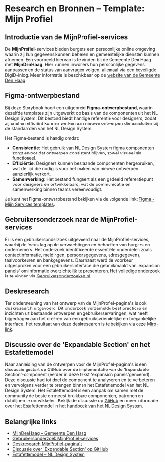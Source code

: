 # Research en Bronnen – Template: Mijn Profiel

## Introductie van de MijnProfiel-services

De **MijnProfiel**-services bieden burgers een persoonlijke online omgeving waarin zij hun gegevens kunnen beheren en gemeentelijke diensten kunnen afnemen. Een voorbeeld hiervan is te vinden bij de Gemeente Den Haag met **MijnDenHaag**. Hier kunnen inwoners hun persoonlijke gegevens aanpassen en de status van aanvragen volgen, allemaal via een beveiligde DigiD-inlog. Meer informatie is beschikbaar op de [website van de Gemeente Den Haag](https://www.denhaag.nl/nl/mijn-denhaag.htm).

## Figma-ontwerpbestand

Bij deze Storybook hoort een uitgebreid **Figma-ontwerpbestand**, waarin dezelfde templates zijn uitgewerkt op basis van de componenten uit het NL Design System. Dit bestand biedt handige referentie voor designers, zodat zij snel en efficiënt kunnen werken aan nieuwe ontwerpen die aansluiten bij de standaarden van het NL Design System.

Het Figma-bestand is handig omdat:

- **Consistentie**: Het gebruik van NL Design System figma componenten zorgt ervoor dat ontwerpen consistent blijven, zowel visueel als functioneel.
- **Efficiëntie**: Designers kunnen bestaande componenten hergebruiken, wat de tijd die nodig is voor het maken van nieuwe ontwerpen aanzienlijk verkort.
- **Samenwerking**: Het bestand fungeert als een gedeeld referentiepunt voor designers en ontwikkelaars, wat de communicatie en samenwerking binnen teams vereenvoudigt.

Je kunt het Figma-ontwerpbestand bekijken via de volgende link: [Figma - Mijn Services templates](https://www.figma.com/design/pB5d6RlVSa1B088Xpm1sSo/2025---MijnServices---Templates--Voorheen--Overheidsbrede-portalen-).

## Gebruikersonderzoek naar de MijnProfiel-services

Er is een gebruikersonderzoek uitgevoerd naar de MijnProfiel-services, waarbij de focus lag op de verwachtingen en behoeften van burgers en ondernemers. Het onderzoek identificeerde essentiële onderdelen zoals contactinformatie, meldingen, persoonsgegevens, adresgegevens, taalvoorkeuren en bankgegevens. Daarnaast werd de voorkeur uitgesproken voor een gebruikersinterface die gebruikmaakt van 'expansion panels' om informatie overzichtelijk te presenteren. Het volledige onderzoek is te vinden via [Gebruikersonderzoeken.nl](https://gebruikersonderzoeken.nl/docs/onderzoek-bekijken/mijn-zaken/vng-profiel-service-omnichannel/).

## Deskresearch

Ter ondersteuning van het ontwerp van de MijnProfiel-pagina's is ook deskresearch uitgevoerd. Dit onderzoek verzamelde best practices en inzichten uit bestaande ontwerpen en gebruikerservaringen, wat heeft bijgedragen aan het creëren van een gebruiksvriendelijke en toegankelijke interface. Het resultaat van deze deskresearch is te bekijken via deze [Miro-link](https://miro.com/app/board/uXjVKi7wpLQ=/?moveToWidget=3458764599780788378&cot=14).

## Discussie over de 'Expandable Section' en het Estafettemodel

Naar aanleiding van de ontwerpen voor de MijnProfiel-pagina's is een discussie gestart op GitHub over de implementatie van de 'Expandable Section'-component (eerder in deze tekst 'expansion panels'genoemd). Deze discussie had tot doel de component te analyseren en te verbeteren en vervolgens verder te brengen binnen het Estafettemodel van het NL Design System. Het Estafettemodel is een aanpak om samen met de community de beste en meest bruikbare componenten, patronen en richtlijnen te ontwikkelen. Bekijk de discussie op [GitHub](https://github.com/orgs/nl-design-system/discussions/344) en meer informatie over het Estafettemodel in het [handboek van het NL Design System](https://nldesignsystem.nl/handboek/estafettemodel).

## Belangrijke links

- [MijnDenHaag – Gemeente Den Haag](https://www.denhaag.nl/nl/mijn-denhaag.htm)
- [Gebruikersonderzoek MijnProfiel-services](https://gebruikersonderzoeken.nl/docs/onderzoek-bekijken/mijn-zaken/vng-profiel-service-omnichannel/)
- [Deskresearch MijnProfiel-pagina's](https://miro.com/app/board/uXjVKi7wpLQ=/?moveToWidget=3458764599780788378&cot=14)
- [Discussie over 'Expandable Section' op GitHub](https://github.com/orgs/nl-design-system/discussions/344)
- [Estafettemodel – NL Design System](https://nldesignsystem.nl/handboek/estafettemodel)
